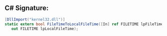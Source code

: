 
## C# Signature:
```cs
[DllImport("kernel32.dll")]
static extern bool FileTimeToLocalFileTime([In] ref FILETIME lpFileTime,
   out FILETIME lpLocalFileTime);
```
